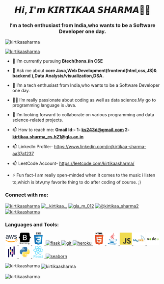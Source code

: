 <h1 align="center">𝙃𝙞, 𝙄'𝙢 𝙆𝙄𝙍𝙏𝙄𝙆𝘼𝘼 𝙎𝙃𝘼𝙍𝙈𝘼👋😊</h1>
<h3 align="center">I’m a tech enthusiast from India,who wants to be a Software Developer one day.</h3>

<p align="left"> <img src="https://komarev.com/ghpvc/?username=kirtikaasharma&label=Profile%20views&color=0e75b6&style=flat" alt="kirtikaasharma" /> </p>

<p align="left"> <a href="https://github.com/ryo-ma/github-profile-trophy"><img src="https://github-profile-trophy.vercel.app/?username=kirtikaasharma" alt="kirtikaasharma" /></a> </p>

- 🌱 I’m currently pursuing **Btech(hons.)in CSE**

- 💬 Ask me about **core Java,Web Development(frontend(html,css,JS)& backend ),Data Analysis/visualization,DSA.**
- 🔭 I’m a tech enthusiast from India,who wants to be a Software Developer one day.
- 👨‍💻 I’m really passionate about coding as well as data science.My go to programming language is Java.
- 👯 I’m looking forward to collaborate on various programming and data science-related projects.
- 📫 How to reach me: **Gmail Id:- 1- ks243d@gmail.com 2- kirtikaa.sharma_cs.h21@gla.ac.in**
- 📫 LinkedIn Profile:- https://www.linkedin.com/in/kirtikaa-sharma-aa37a1237
- 📫 LeetCode Account- https://leetcode.com/kirtikaasharma/
- ⚡ Fun fact-I am really open-minded when it comes to the music i listen to,which is btw,my favorite thing to do after coding of course. ;)

<h3 align="left">Connect with me:</h3>
<p align="left">
<a href="https://linkedin.com/in/kirtikaasharma" target="blank"><img align="center" src="https://raw.githubusercontent.com/rahuldkjain/github-profile-readme-generator/master/src/images/icons/Social/linked-in-alt.svg" alt="kirtikaasharma" height="30" width="40" /></a>
<a href="https://instagram.com/_.kirtikaa._" target="blank"><img align="center" src="https://raw.githubusercontent.com/rahuldkjain/github-profile-readme-generator/master/src/images/icons/Social/instagram.svg" alt="_.kirtikaa._" height="30" width="40" /></a>
<a href="https://www.codechef.com/users/gla_m_012" target="blank"><img align="center" src="https://cdn.jsdelivr.net/npm/simple-icons@3.1.0/icons/codechef.svg" alt="gla_m_012" height="30" width="40" /></a>
<a href="https://www.hackerrank.com/@kirtikaa_sharma2" target="blank"><img align="center" src="https://raw.githubusercontent.com/rahuldkjain/github-profile-readme-generator/master/src/images/icons/Social/hackerrank.svg" alt="@kirtikaa_sharma2" height="30" width="40" /></a>
<a href="https://www.leetcode.com/kirtikaasharma" target="blank"><img align="center" src="https://raw.githubusercontent.com/rahuldkjain/github-profile-readme-generator/master/src/images/icons/Social/leet-code.svg" alt="kirtikaasharma" height="30" width="40" /></a>
</p>

<h3 align="left">Languages and Tools:</h3>
<p align="left"> <a href="https://aws.amazon.com" target="_blank" rel="noreferrer"> <img src="https://raw.githubusercontent.com/devicons/devicon/master/icons/amazonwebservices/amazonwebservices-original-wordmark.svg" alt="aws" width="40" height="40"/> </a> <a href="https://getbootstrap.com" target="_blank" rel="noreferrer"> <img src="https://raw.githubusercontent.com/devicons/devicon/master/icons/bootstrap/bootstrap-plain-wordmark.svg" alt="bootstrap" width="40" height="40"/> </a> <a href="https://www.w3schools.com/css/" target="_blank" rel="noreferrer"> <img src="https://raw.githubusercontent.com/devicons/devicon/master/icons/css3/css3-original-wordmark.svg" alt="css3" width="40" height="40"/> </a> <a href="https://flask.palletsprojects.com/" target="_blank" rel="noreferrer"> <img src="https://www.vectorlogo.zone/logos/pocoo_flask/pocoo_flask-icon.svg" alt="flask" width="40" height="40"/> </a> <a href="https://git-scm.com/" target="_blank" rel="noreferrer"> <img src="https://www.vectorlogo.zone/logos/git-scm/git-scm-icon.svg" alt="git" width="40" height="40"/> </a> <a href="https://heroku.com" target="_blank" rel="noreferrer"> <img src="https://www.vectorlogo.zone/logos/heroku/heroku-icon.svg" alt="heroku" width="40" height="40"/> </a> <a href="https://www.w3.org/html/" target="_blank" rel="noreferrer"> <img src="https://raw.githubusercontent.com/devicons/devicon/master/icons/html5/html5-original-wordmark.svg" alt="html5" width="40" height="40"/> </a> <a href="https://www.java.com" target="_blank" rel="noreferrer"> <img src="https://raw.githubusercontent.com/devicons/devicon/master/icons/java/java-original.svg" alt="java" width="40" height="40"/> </a> <a href="https://developer.mozilla.org/en-US/docs/Web/JavaScript" target="_blank" rel="noreferrer"> <img src="https://raw.githubusercontent.com/devicons/devicon/master/icons/javascript/javascript-original.svg" alt="javascript" width="40" height="40"/> </a> <a href="https://www.mysql.com/" target="_blank" rel="noreferrer"> <img src="https://raw.githubusercontent.com/devicons/devicon/master/icons/mysql/mysql-original-wordmark.svg" alt="mysql" width="40" height="40"/> </a> <a href="https://nodejs.org" target="_blank" rel="noreferrer"> <img src="https://raw.githubusercontent.com/devicons/devicon/master/icons/nodejs/nodejs-original-wordmark.svg" alt="nodejs" width="40" height="40"/> </a> <a href="https://pandas.pydata.org/" target="_blank" rel="noreferrer"> <img src="https://raw.githubusercontent.com/devicons/devicon/2ae2a900d2f041da66e950e4d48052658d850630/icons/pandas/pandas-original.svg" alt="pandas" width="40" height="40"/> </a> <a href="https://www.python.org" target="_blank" rel="noreferrer"> <img src="https://raw.githubusercontent.com/devicons/devicon/master/icons/python/python-original.svg" alt="python" width="40" height="40"/> </a> <a href="https://reactjs.org/" target="_blank" rel="noreferrer"> <img src="https://raw.githubusercontent.com/devicons/devicon/master/icons/react/react-original-wordmark.svg" alt="react" width="40" height="40"/> </a> <a href="https://seaborn.pydata.org/" target="_blank" rel="noreferrer"> <img src="https://seaborn.pydata.org/_images/logo-mark-lightbg.svg" alt="seaborn" width="40" height="40"/> </a> </p>

<p><img align="left" src="https://github-readme-stats.vercel.app/api/top-langs?username=kirtikaasharma&show_icons=true&locale=en&layout=compact" alt="kirtikaasharma" /></p>

<p>&nbsp;<img align="center" src="https://github-readme-stats.vercel.app/api?username=kirtikaasharma&show_icons=true&locale=en" alt="kirtikaasharma" /></p>

<p><img align="center" src="https://github-readme-streak-stats.herokuapp.com/?user=kirtikaasharma&" alt="kirtikaasharma" /></p>


<!---
kirtikaasharma/kirtikaasharma is a ✨ special ✨ repository because its `README.md` (this file) appears on your GitHub profile.
You can click the Preview link to take a look at your changes.
--->
